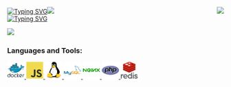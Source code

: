 <img align="right" src="https://media.giphy.com/media/v1.Y2lkPTc5MGI3NjExM3JwbnI3c3BtYnAxd3Z4dGh2NWV1M2QzMmF0ZHNwNDEwcHhhcno5cyZlcD12MV9pbnRlcm5hbF9naWZfYnlfaWQmY3Q9cw/kReKcfrs1YoTmt2AQt/giphy.gif"></img>
[![Typing SVG](https://readme-typing-svg.herokuapp.com?font=Fira+Code&pause=1000&color=12CD6D&center=true&vCenter=true&random=false&width=476&height=60&lines=Hi+there%2C+I'm+Anastasiia)](https://git.io/typing-svg)<img src="https://github.com/blackcater/blackcater/raw/main/images/Hi.gif" height="32"/></br>
[![Typing SVG](https://readme-typing-svg.herokuapp.com?font=Fira+Code&pause=1000&color=16C3CD&center=true&vCenter=true&multiline=true&random=false&width=476&height=117&lines=backend+developer)](https://git.io/typing-svg)

<img src="https://media.giphy.com/media/9bTjZrytydVRK/giphy.gif"></img>

<h3 align="left">Languages and Tools:</h3>
<p align="left"> <a href="https://www.docker.com/" target="_blank" rel="noreferrer"> <img src="https://raw.githubusercontent.com/devicons/devicon/master/icons/docker/docker-original-wordmark.svg" alt="docker" width="40" height="40"/> </a> <a href="https://developer.mozilla.org/en-US/docs/Web/JavaScript" target="_blank" rel="noreferrer"> <img src="https://raw.githubusercontent.com/devicons/devicon/master/icons/javascript/javascript-original.svg" alt="javascript" width="40" height="40"/> </a> <a href="https://www.linux.org/" target="_blank" rel="noreferrer"> <img src="https://raw.githubusercontent.com/devicons/devicon/master/icons/linux/linux-original.svg" alt="linux" width="40" height="40"/> </a> <a href="https://www.mysql.com/" target="_blank" rel="noreferrer"> <img src="https://raw.githubusercontent.com/devicons/devicon/master/icons/mysql/mysql-original-wordmark.svg" alt="mysql" width="40" height="40"/> </a> <a href="https://www.nginx.com" target="_blank" rel="noreferrer"> <img src="https://raw.githubusercontent.com/devicons/devicon/master/icons/nginx/nginx-original.svg" alt="nginx" width="40" height="40"/> </a> <a href="https://www.php.net" target="_blank" rel="noreferrer"> <img src="https://raw.githubusercontent.com/devicons/devicon/master/icons/php/php-original.svg" alt="php" width="40" height="40"/> </a> <a href="https://redis.io" target="_blank" rel="noreferrer"> <img src="https://raw.githubusercontent.com/devicons/devicon/master/icons/redis/redis-original-wordmark.svg" alt="redis" width="40" height="40"/> </a> </p>

